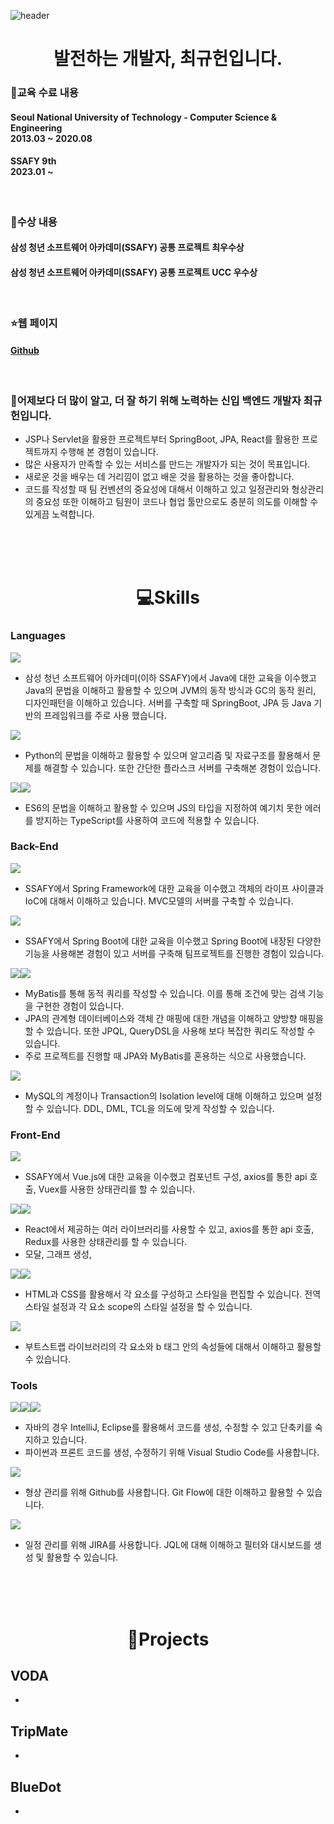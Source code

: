 ![header](https://capsule-render.vercel.app/api?type=Waving&color=879CDF&height=400&width=100%&text=Developer%20Kyuheon&fontSize=35&fontColor=ffffff&animation=fadeIn)

<h1 align='center'>
    발전하는 개발자, 최규헌입니다.
</h1>

### 🏫교육 수료 내용

<h4>Seoul National University of Technology - Computer Science & Engineering<br/>2013.03 ~ 2020.08</h4>

<h4>SSAFY 9th<br/>2023.01 ~ </h4>
<br/>

### 🌸수상 내용

<h4>삼성 청년 소프트웨어 아카데미(SSAFY) 공통 프로젝트 최우수상</h4>
<h4>삼성 청년 소프트웨어 아카데미(SSAFY) 공통 프로젝트 UCC 우수상</h4>

<br/>

### ⭐웹 페이지

<h4>

[Github](github.com/kuma93)

</h4>

<br/>

### 🌱어제보다 더 많이 알고, 더 잘 하기 위해 노력하는 신입 백엔드 개발자 최규헌입니다.

* JSP나 Servlet을 활용한 프로젝트부터 SpringBoot, JPA, React를 활용한 프로젝트까지 수행해 본 경험이 있습니다. 
* 많은 사용자가 만족할 수 있는 서비스를 만드는 개발자가 되는 것이 목표입니다.
* 새로운 것을 배우는 데 거리낌이 없고 배운 것을 활용하는 것을 좋아합니다.
* 코드를 작성할 때 팀 컨벤션의 중요성에 대해서 이해하고 있고 일정관리와 형상관리의 중요성 또한 이해하고 팀원이 코드나 협업 툴만으로도 충분히 의도를 이해할 수 있게끔 노력합니다.

<br/><br/><br/>

<h1 align='center'>💻Skills</h1>   

### Languages
<!--Java-->
<img src="https://img.shields.io/badge/JAVA-FE6F69?style=for-the-badge&logo=JAVA&logoColor=white">

* 삼성 청년 소프트웨어 아카데미(이하 SSAFY)에서 Java에 대한 교육을 이수했고 Java의 문법을 이해하고 활용할 수 있으며 JVM의 동작 방식과 GC의 동작 원리, 디자인패턴을 이해하고 있습니다. 서버를 구축할 때 SpringBoot, JPA 등 Java 기반의 프레임워크를 주로 사용 했습니다.
<!--Python-->
<img src="https://img.shields.io/badge/Python-3776AB?style=for-the-badge&logo=Python&logoColor=white"/>

* Python의 문법을 이해하고 활용할 수 있으며 알고리즘 및 자료구조를 활용해서 문제를 해결할 수 있습니다. 또한 간단한 플라스크 서버를 구축해본 경험이 있습니다.

<!--JavaScript-->
<img src="https://img.shields.io/badge/javascript-000000?style=for-the-badge&logo=javascript&logoColor=white"/><!--TypeScript--><img src="https://img.shields.io/badge/typescript-3178C6?style=for-the-badge&logo=typescript&logoColor=white"/>

* ES6의 문법을 이해하고 활용할 수 있으며 JS의 타입을 지정하여 예기치 못한 에러를 방지하는 TypeScript를 사용하여 코드에 적용할 수 있습니다.

### Back-End
<!--Spring Framework-->
<img src="https://img.shields.io/badge/spring-6DB33F?style=for-the-badge&logo=spring&logoColor=white"/>

* SSAFY에서 Spring Framework에 대한 교육을 이수했고 객체의 라이프 사이클과 IoC에 대해서 이해하고 있습니다. MVC모델의 서버를 구축할 수 있습니다.

<!--Spring Boot-->
<img src="https://img.shields.io/badge/springboot-6DB33F?style=for-the-badge&logo=springboot&logoColor=white"/>

* SSAFY에서 Spring Boot에 대한 교육을 이수했고 Spring Boot에 내장된 다양한 기능을 사용해본 경험이 있고 서버를 구축해 팀프로젝트를 진행한 경험이 있습니다. 

<!--JPA-->
<img src="https://img.shields.io/badge/jpa-000000?style=for-the-badge&logo=jpa&logoColor=white"/><!--MyBatis--><img src="https://img.shields.io/badge/MyBatis-F7A126?style=for-the-badge&logo=MyBatis&logoColor=white"/>

* MyBatis를 통해 동적 쿼리를 작성할 수 있습니다. 이를 통해 조건에 맞는 검색 기능을 구현한 경험이 있습니다.
* JPA의 관계형 데이터베이스와 객체 간 매핑에 대한 개념을 이해하고 양방향 매핑을 할 수 있습니다. 또한 JPQL, QueryDSL을 사용해 보다 복잡한 쿼리도 작성할 수 있습니다.
* 주로 프로젝트를 진행할 때 JPA와 MyBatis를 혼용하는 식으로 사용했습니다.

<!--MySQL-->
<img src="https://img.shields.io/badge/MySQL-4479A1?style=for-the-badge&logo=MySQL&logoColor=white">

* MySQL의 계정이나 Transaction의 Isolation level에 대해 이해하고 있으며 설정할 수 있습니다. DDL, DML, TCL을 의도에 맞게 작성할 수 있습니다.

### Front-End
<!--Vue.js-->
<img src="https://img.shields.io/badge/vuedotjs-4FC08D?style=for-the-badge&logo=vuedotjs&logoColor=white"/>

* SSAFY에서 Vue.js에 대한 교육을 이수했고 컴포넌트 구성, axios를 통한 api 호출, Vuex를 사용한 상태관리를 할 수 있습니다.

<!--React.js-->
<img src="https://img.shields.io/badge/react-61DAFB?style=for-the-badge&logo=react&logoColor=black"/><!--Redux--><img src="https://img.shields.io/badge/redux-764ABC?style=for-the-badge&logo=redux&logoColor=white"/>

* React에서 제공하는 여러 라이브러리를 사용할 수 있고, axios를 통한 api 호출, Redux를 사용한 상태관리를 할 수 있습니다.
* 모달, 그래프 생성, 

<!--HTML-->
<img src="https://img.shields.io/badge/html5-E34F26?style=for-the-badge&logo=html5&logoColor=white"/><!--CSS--><img src="https://img.shields.io/badge/css3-1572B6?style=for-the-badge&logo=css3&logoColor=white"/>

* HTML과 CSS를 활용해서 각 요소를 구성하고 스타일을 편집할 수 있습니다. 전역 스타일 설정과 각 요소 scope의 스타일 설정을 할 수 있습니다.

<!--Bootstrap-->
<img src="https://img.shields.io/badge/bootstrap-7952B3?style=for-the-badge&logo=bootstrap&logoColor=white"/>

* 부트스트랩 라이브러리의 각 요소와 b 태그 안의 속성들에 대해서 이해하고 활용할 수 있습니다.


### Tools
<!--IntelliJ-->
<img src="https://img.shields.io/badge/intellij%20idea-000000?style=for-the-badge&logo=intellijidea&logoColor=white"/><!--Eclise--><img src="https://img.shields.io/badge/visual%20studio%20code-007ACC?style=for-the-badge&logo=visualstudiocode&logoColor=white"><!--VisualStudioCode--><img src="https://img.shields.io/badge/Eclipse-2C2255?style=for-the-badge&logo=Eclipse%20IDE&logoColor=white">

* 자바의 경우 IntelliJ, Eclipse를 활용해서 코드를 생성, 수정할 수 있고 단축키를 숙지하고 있습니다.
* 파이썬과 프론트 코드를 생성, 수정하기 위해 Visual Studio Code를 사용합니다.

<!--github-->
<img src="https://img.shields.io/badge/github-181717?style=for-the-badge&logo=github&logoColor=white">

* 형상 관리를 위해 Github를 사용합니다. Git Flow에 대한 이해하고 활용할 수 있습니다.

<!--Jira-->
<img src="https://img.shields.io/badge/jira%20software-0052CC?style=for-the-badge&logo=jirasoftware&logoColor=white">

* 일정 관리를 위해 JIRA를 사용합니다. JQL에 대해 이해하고 필터와 대시보드를 생성 및 활용할 수 있습니다.

<br/><br/><br/>

<h1 align='center'>📔Projects</h1>

## VODA

* 

## TripMate

* 

## BlueDot

* 